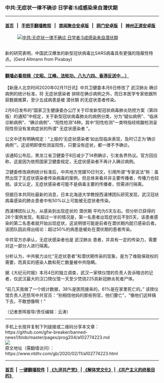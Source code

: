 ### 中共:无症状一律不确诊 日学者:5成感染来自潜伏期
------------------------

#### [首页](https://github.com/gfw-breaker/banned-news1/blob/master/README.md) &nbsp;&nbsp;|&nbsp;&nbsp; [手把手翻墙教程](https://github.com/gfw-breaker/guides/wiki) &nbsp;&nbsp;|&nbsp;&nbsp; [禁闻聚合安卓版](https://github.com/gfw-breaker/bn-android) &nbsp;&nbsp;|&nbsp;&nbsp; [网门安卓版](https://github.com/oGate2/oGate) &nbsp;&nbsp;|&nbsp;&nbsp; [神州正道安卓版](https://github.com/SzzdOgate/update) 



<div><div class="featured_image">
 <a href="https://i.ntdtv.com/assets/uploads/2020/02/mouth-guard-4801623_1280.jpg" target="_blank">
  <figure>
   <img alt="中共:无症状一律不确诊 日学者:5成感染来自潜伏期" src="https://i.ntdtv.com/assets/uploads/2020/02/mouth-guard-4801623_1280-800x450.jpg"/>
  </figure><br/>
 </a>
 <span class="caption">
  新的研究表明，中国武汉爆发的新型冠状病毒比SARS病毒具有更强的隐蔽性特点。(Gerd Altmann from Pixabay)
 </span>
</div>
</div><hr/>

#### [翻墙必看视频（文昭、江峰、法轮功、八九六四、香港反送中...）](https://github.com/gfw-breaker/banned-news1/blob/master/pages/link3.md)

<div><div class="post_content" itemprop="articleBody">
 <p>
  【新唐人北京时间2020年02月11日讯】中共卫健委本月6日修改了
  <ok href="https://www.ntdtv.com/gb/武汉肺炎.htm">
   武汉肺炎
  </ok>
  确诊病例的统计标准，将
  <ok href="https://www.ntdtv.com/gb/无症状感染者.htm">
   无症状感染者
  </ok>
  排除在确诊病例之外，而日本医学专家依据所获数据推算，至少五成病患是被
  <ok href="https://www.ntdtv.com/gb/潜伏期.htm">
   潜伏期
  </ok>
  的无症状患者传染。
 </p>
 <p>
  2月6日发布的“国家卫生健康委办公厅关于印发新型冠状病毒肺炎防控方案（第四版）的通知”中规定，关于新型冠状病毒肺炎的病例分类，分为“疑似病例”、“临床诊断病例”、“确诊病例”、“阳性检测”4种。其中“阳性检测”一类特指经核酸检测呈阳性但没有发病症状的所谓“
  <ok href="https://www.ntdtv.com/gb/无症状感染者.htm">
   无症状感染者
  </ok>
  ”。
 </p>
 <p>
  公文中还有明确规定：“上报的‘无症状感染者’如出现临床表现，及时订正为‘确诊病例’”。这说明即使检测呈阳性，只要没有症状，都一律不予确诊。
 </p>
 <p>
  该通知公布后，黑龙江省卫健委于8日减少了14例确诊，引发各界热议。官方回应称，这是因为依照国家卫健委规定，无症状感染者不再计入确诊病例。
 </p>
 <p>
  卫健委修改病例统计标准后，中共地方党媒10日刊文，引用所谓“专家说法”称：虽然出现了无症状感染者传染病毒的案例，但总体来看并非主要传播者，传播力也较弱。该文认定，无症状感染者可能不是病毒主要的传播者，但需进行隔离。
 </p>
 <p>
  但据日本共同社最新的消息，日本北海道大学教授西浦博团队研究发现，武汉冠状病毒感染的肺炎患者中有50%以上可能被无症状者传染。
 </p>
 <p>
  西浦博团队认为，从感染到出现症状的
  <ok href="https://www.ntdtv.com/gb/潜伏期.htm">
   潜伏期
  </ok>
  平均为5天左右。但分析已获得的26个案例发现，有超过一半的情况是，第一名患者出现症状后不到5天，该患者感染的第二名患者就开始出现症状，这说明很可能是前者在潜伏期内就已感染后者。该团队因此得出结论：超过50%的病患是被处在潜伏期的患者传染。
 </p>
 <p>
  中共官方亦承认，无症状感染者也是
  <ok href="https://www.ntdtv.com/gb/武汉肺炎.htm">
   武汉肺炎
  </ok>
  患者，并具有一定的传染力，需要对这一部分人进行隔离。
 </p>
 <p>
  分析认为，中共极力淡化“无症状患者”和潜伏期传染的现象，是为了维稳保政权的需要，而真实的感染人数和死亡数量被中共隐瞒。
 </p>
 <p>
  据《大纪元时报》本月4日的独立调查，武汉一家殡仪馆的负责人告诉暗访的记者，仅武汉最大的汉口殡仪馆一天至少焚烧225具新冠肺炎死者尸体。
 </p>
 <p>
  “前几天我做了一个统计数据，38%是医院接来的，61%是在家里死亡的。” 该殡仪馆负责人还怒骂中共官员：“别相信他妈的那些狗官，他们要亡”，“像他们这样搞下去，不敢想像啊！”
 </p>
 <p>
  （记者景晖报导/责任编辑：云涛）
 </p>
 <div class="single_ad">
 </div>
</div>
</div>
<hr/>
手机上长按并复制下列链接或二维码分享本文章：<br/>
https://github.com/gfw-breaker/banned-news1/blob/master/pages/prog204/a102774223.md <br/>
<a href='https://github.com/gfw-breaker/banned-news1/blob/master/pages/prog204/a102774223.md'><img src='https://github.com/gfw-breaker/banned-news1/blob/master/pages/prog204/a102774223.md.png'/></a> <br/>
原文地址（需翻墙访问）：https://www.ntdtv.com/gb/2020/02/11/a102774223.html


------------------------
#### [首页](https://github.com/gfw-breaker/banned-news1/blob/master/README.md) &nbsp;|&nbsp; [一键翻墙软件](https://github.com/gfw-breaker/nogfw/blob/master/README.md) &nbsp;| [《九评共产党》](https://github.com/gfw-breaker/9ping.md/blob/master/README.md#九评之一评共产党是什么) | [《解体党文化》](https://github.com/gfw-breaker/jtdwh.md/blob/master/README.md) | [《共产主义的终极目的》](https://github.com/gfw-breaker/gczydzjmd.md/blob/master/README.md)


<img src='http://gfw-breaker.win/banned-news/pages/prog204/a102774223.md' width='0px' height='0px'/>